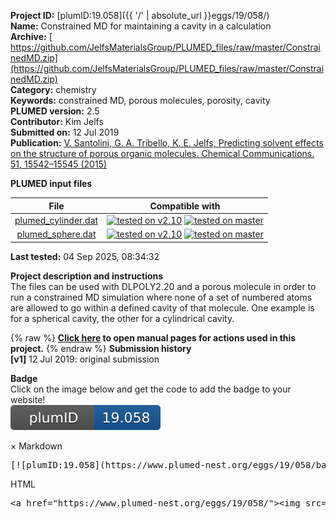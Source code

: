 **Project ID:** [plumID:19.058]({{ '/' | absolute_url }}eggs/19/058/)  
**Name:**  Constrained MD for maintaining a cavity in a calculation  
**Archive:** [ https://github.com/JelfsMaterialsGroup/PLUMED_files/raw/master/ConstrainedMD.zip](https://github.com/JelfsMaterialsGroup/PLUMED_files/raw/master/ConstrainedMD.zip)  
**Category:**  chemistry  
**Keywords:**  constrained MD, porous molecules, porosity, cavity  
**PLUMED version:**  2.5  
**Contributor:**  Kim Jelfs  
**Submitted on:** 12 Jul 2019  
**Publication:** [V. Santolini, G. A. Tribello, K. E. Jelfs, Predicting solvent effects on the structure of porous organic molecules. Chemical Communications. 51, 15542–15545 (2015)](http://dx.doi.org/10.1039/C5CC05344G)  
  
**PLUMED input files**  
  
| File     | Compatible with |  
|:--------:|:--------:|  
| [plumed_cylinder.dat](./data/plumed_cylinder.dat.md) |  [![tested on v2.10](https://img.shields.io/badge/v2.10-passing-green.svg)](data/plumed_cylinder.dat.plumed.stderr) [![tested on master](https://img.shields.io/badge/master-passing-green.svg)](data/plumed_cylinder.dat.plumed_master.stderr) |  
| [plumed_sphere.dat](./data/plumed_sphere.dat.md) |  [![tested on v2.10](https://img.shields.io/badge/v2.10-passing-green.svg)](data/plumed_sphere.dat.plumed.stderr) [![tested on master](https://img.shields.io/badge/master-passing-green.svg)](data/plumed_sphere.dat.plumed_master.stderr) |  
  
**Last tested:**  04 Sep 2025, 08:34:32
  
**Project description and instructions**  
The files can be used with DLPOLY2.20 and a porous molecule in order to run a constrained MD simulation where none of a set of numbered atoms are allowed to go within a defined cavity of that molecule. One example is for a spherical cavity, the other for a cylindrical cavity. 

  
{% raw %}
<b><a href="https://www.plumed.org/doc-master/user-doc/html/actionlist/?actions=INPLANEDISTANCES,COM,PRINT,RESTART,DISTANCES,MOVINGRESTRAINT,FLUSH" target="_blank">Click here</a> to open manual pages for actions used in this project.</b>
{% endraw %}
**Submission history**  
**[v1]** 12 Jul 2019: original submission  
  
**Badge**  
Click on the image below and get the code to add the badge to your website!  
<img src="./badge.svg" alt="plumeDnest:19.058" id="myBtn" class="badge">
<div id="myModal" class="modal">
  <div class="modal-content">
    <span class="close">&times;</span>
    Markdown<pre>[![plumID:19.058](https://www.plumed-nest.org/eggs/19/058/badge.svg)](https://www.plumed-nest.org/eggs/19/058/)</pre>
    HTML<pre>&lt;a href="https://www.plumed-nest.org/eggs/19/058/"&gt;&lt;img src="https://www.plumed-nest.org/eggs/19/058/badge.svg" alt="plumID:19.058"&gt;&lt;/a&gt;</pre>
  </div>
</div>
